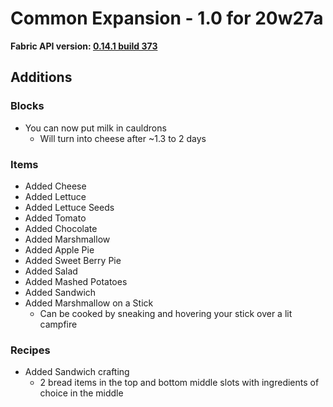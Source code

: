 # Common Expansion - 1.0 for 20w27a
**Fabric API version: [0.14.1 build 373](https://www.curseforge.com/minecraft/mc-mods/fabric-api/files/2994015)**

## **Additions**
### **Blocks**
+ You can now put milk in cauldrons
  + Will turn into cheese after \~1.3 to 2 days

### **Items**
+ Added Cheese
+ Added Lettuce
+ Added Lettuce Seeds
+ Added Tomato
+ Added Chocolate
+ Added Marshmallow
+ Added Apple Pie
+ Added Sweet Berry Pie
+ Added Salad
+ Added Mashed Potatoes
+ Added Sandwich
+ Added Marshmallow on a Stick
  + Can be cooked by sneaking and hovering your stick over a lit campfire

### **Recipes**
+ Added Sandwich crafting
  + 2 bread items in the top and bottom middle slots with ingredients of choice in the middle